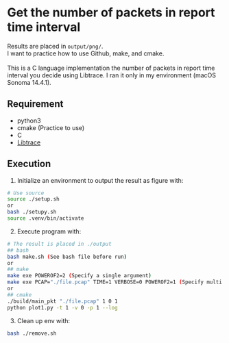# Get the number of packets in report time interval
Results are placed in `output/png/`. <br>
I want to practice how to use Github, make, and cmake. <br>
<br>
This is a C language implementation the number of packets in report time interval you decide using Libtrace.
I ran it only in my environment (macOS Sonoma 14.4.1).

## Requirement
- python3
- cmake (Practice to use)
- C
- [Libtrace](https://github.com/LibtraceTeam/libtrace)

## Execution
1. Initialize an environment to output the result as figure with:
```bash
# Use source
source ./setup.sh
or
bash ./setupy.sh
source .venv/bin/activate
```

2. Execute program with:
```bash
# The result is placed in ./output
## bash
bash make.sh (See bash file before run) 
or
## make
make exe POWEROF2=2 (Specify a single argument)
make exe PCAP="./file.pcap" TIME=1 VERBOSE=0 POWEROF2=1 (Specify multi arguments)
or
## cmake
./build/main_pkt "./file.pcap" 1 0 1
python plot1.py -t 1 -v 0 -p 1 --log
```

3. Clean up env with:
```bash
bash ./remove.sh
```